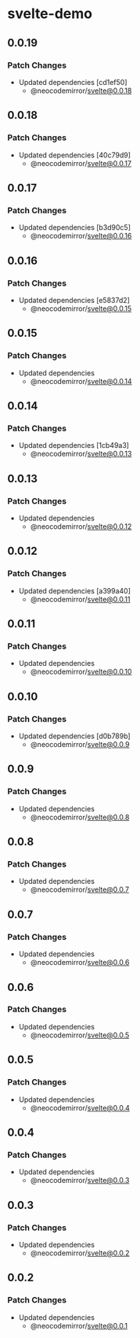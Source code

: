 # svelte-demo

## 0.0.19

### Patch Changes

- Updated dependencies [cd1ef50]
  - @neocodemirror/svelte@0.0.18

## 0.0.18

### Patch Changes

- Updated dependencies [40c79d9]
  - @neocodemirror/svelte@0.0.17

## 0.0.17

### Patch Changes

- Updated dependencies [b3d90c5]
  - @neocodemirror/svelte@0.0.16

## 0.0.16

### Patch Changes

- Updated dependencies [e5837d2]
  - @neocodemirror/svelte@0.0.15

## 0.0.15

### Patch Changes

- Updated dependencies
  - @neocodemirror/svelte@0.0.14

## 0.0.14

### Patch Changes

- Updated dependencies [1cb49a3]
  - @neocodemirror/svelte@0.0.13

## 0.0.13

### Patch Changes

- Updated dependencies
  - @neocodemirror/svelte@0.0.12

## 0.0.12

### Patch Changes

- Updated dependencies [a399a40]
  - @neocodemirror/svelte@0.0.11

## 0.0.11

### Patch Changes

- Updated dependencies
  - @neocodemirror/svelte@0.0.10

## 0.0.10

### Patch Changes

- Updated dependencies [d0b789b]
  - @neocodemirror/svelte@0.0.9

## 0.0.9

### Patch Changes

- Updated dependencies
  - @neocodemirror/svelte@0.0.8

## 0.0.8

### Patch Changes

- Updated dependencies
  - @neocodemirror/svelte@0.0.7

## 0.0.7

### Patch Changes

- Updated dependencies
  - @neocodemirror/svelte@0.0.6

## 0.0.6

### Patch Changes

- Updated dependencies
  - @neocodemirror/svelte@0.0.5

## 0.0.5

### Patch Changes

- Updated dependencies
  - @neocodemirror/svelte@0.0.4

## 0.0.4

### Patch Changes

- Updated dependencies
  - @neocodemirror/svelte@0.0.3

## 0.0.3

### Patch Changes

- Updated dependencies
  - @neocodemirror/svelte@0.0.2

## 0.0.2

### Patch Changes

- Updated dependencies
  - @neocodemirror/svelte@0.0.1
